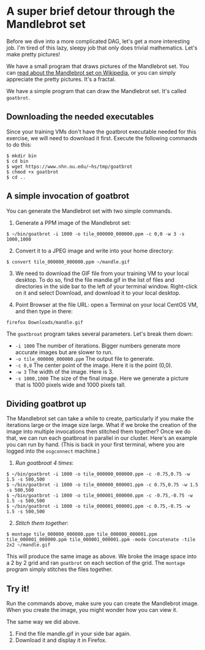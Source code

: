 # A super brief detour through the Mandlebrot set

Before we dive into a more complicated DAG, let's get a more interesting job. I'm tired of this lazy, sleepy job that only does trivial mathematics. Let's make pretty pictures!

We have a small program that draws pictures of the Mandlebrot set. You can [read about the Mandlebrot set on Wikipedia](https://secure.wikimedia.org/wikipedia/en/wiki/Mandelbrot_set), or you can simply appreciate the pretty pictures. It's a fractal. 

We have a simple program that can draw the Mandlebrot set. It's called `goatbrot`.

## Downloading the needed executables

Since your training VMs don't have the goatbrot executable needed for this exercise, we will need to download it first. Execute the following commands to do this:

```
$ mkdir bin
$ cd bin
$ wget https://www.nhn.ou.edu/~hs/tmp/goatbrot
$ chmod +x goatbrot
$ cd ..
```

## A simple invocation of goatbrot

You can generate the Mandlebrot set with two simple commands. 

1. Generate a PPM image of the Mandlebrot set:

```
$ ~/bin/goatbrot -i 1000 -o tile_000000_000000.ppm -c 0,0 -w 3 -s 1000,1000
```

2. Convert it to a JPEG image and write into your home directory:

```
$ convert tile_000000_000000.ppm ~/mandle.gif
```

3. We need to download the GIF file from your training VM to your local desktop. To do so, find the file mandle.gif in the list of files and directories in the side bar to the left of your terminal window. Right-click on it and select Download, and download it to your local desktop.

4. Point Browser at the file URL: open a Terminal on your local CentOS VM, and then type in there:

```
firefox Downloads/mandle.gif
```

The `goatbroat` program takes several parameters. Let's break them down:

   * `-i 1000` The number of iterations. Bigger numbers generate more accurate images but are slower to run. 
   * `-o tile_000000_000000.ppm` The output file to generate. 
   * `-c 0,0` The center point of the image. Here it is the point (0,0).
   * `-w 3` The width of the image. Here is 3.
   * `-s 1000,1000` The size of the final image. Here we generate a picture that is 1000 pixels wide and 1000 pixels tall. 

## Dividing goatbrot up

The Mandlebrot set can take a while to create, particularly if you make the iterations large or the image size large. What if we broke the creation of the image into multiple invocations then stitched them together? Once we do that, we can run each goatbroat in parallel in our cluster. Here's an example you can run by hand. (This is back in your first terminal, where you are logged into the `osgconnect` machine.)

   1. *Run goatbroat 4 times*: 

```
$ ~/bin/goatbrot -i 1000 -o tile_000000_000000.ppm -c -0.75,0.75 -w 1.5 -s 500,500
$ ~/bin/goatbrot -i 1000 -o tile_000000_000001.ppm -c 0.75,0.75 -w 1.5 -s 500,500
$ ~/bin/goatbrot -i 1000 -o tile_000001_000000.ppm -c -0.75,-0.75 -w 1.5 -s 500,500
$ ~/bin/goatbrot -i 1000 -o tile_000001_000001.ppm -c 0.75,-0.75 -w 1.5 -s 500,500
```

   2. *Stitch them together*: 

```
$ montage tile_000000_000000.ppm tile_000000_000001.ppm tile_000001_000000.ppm tile_000001_000001.ppm -mode Concatenate -tile 2x2 ~/mandle.gif
```

This will produce the same image as above. We broke the image space into a 2 by 2 grid and ran `goatbrot` on each section of the grid. The `montage` program simply stitches the files together. 

## Try it!

Run the commands above, make sure you can create the Mandlebrot image. When you create the image, you might wonder how you can view it. 

The same way we did above.  
   1. Find the file mandle.gif in your side bar again.
   2. Download it and display it in Firefox.
